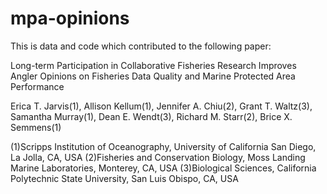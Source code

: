 # mpa-opinions

This is data and code which contributed to the following paper:

Long-term Participation in Collaborative Fisheries Research Improves Angler Opinions on Fisheries Data Quality and Marine Protected Area Performance 

Erica T. Jarvis(1), Allison Kellum(1), Jennifer A. Chiu(2), Grant T. Waltz(3), Samantha Murray(1), Dean E. Wendt(3), Richard M. Starr(2), Brice X. Semmens(1)

(1)Scripps Institution of Oceanography, University of California San Diego, La Jolla, CA, USA
(2)Fisheries and Conservation Biology, Moss Landing Marine Laboratories, Monterey, CA, USA
(3)Biological Sciences, California Polytechnic State University, San Luis Obispo, CA, USA
